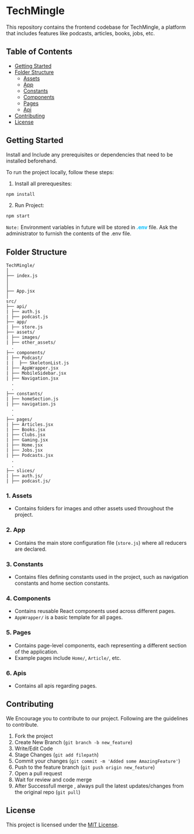 # TechMingle 

This repository contains the frontend codebase for TechMingle, a platform that includes features like podcasts, articles, books, jobs, etc.

## Table of Contents

- [Getting Started](#getting-started)
- [Folder Structure](#folder-structure)
  - [Assets](#1-assets)
  - [App](#2-app)
  - [Constants](#3-constants)
  - [Components](#4-components)
  - [Pages](#5-pages)
  - [Api](#5-apis)
- [Contributing](#contributing)
- [License](#license)

## Getting Started

Install and Include any prerequisites or dependencies that need to be installed beforehand.

To run the project locally, follow these steps:

1. Install all prerequesites:

```bash
npm install
```
2. Run Project:

```bash
npm start
```

``Note:`` Environment variables in future will be stored in <span style="font-weight:bold;color:deepskyblue;">.env</span> file. Ask the administrator to furnish the contents of the .env file.

## Folder Structure

```
TechMingle/
│
├── index.js
│
│
├── App.jsx
│
src/
├── api/
| ├── auth.js
| ├── podcast.js
├── app/
| ├── store.js
├── assets/
| ├── images/
| ├── other_assets/
  .
├── components/
| ├── Podcast/
| |  ├── SkeletonList.js
| ├── AppWrapper.jsx
| ├── MobileSidebar.jsx
| ├── Navigation.jsx
  .
  .
├── constants/
| ├── homeSection.js
| ├── navigation.js
  .
  .
├── pages/
| ├── Articles.jsx
| ├── Books.jsx
| ├── Clubs.jsx
| ├── Gaming.jsx
| ├── Home.jsx
| ├── Jobs.jsx
| ├── Podcasts.jsx
  .
  .
├── slices/
| ├── auth.js/
| ├── podcast.js/
```

### 1. Assets
   - Contains folders for images and other assets used throughout the project.

### 2. App
   - Contains the main store configuration file (`store.js`) where all reducers are declared.

### 3. Constants
   - Contains files defining constants used in the project, such as navigation constants and home section constants.

### 4. Components
   - Contains reusable React components used across different pages.
   - `AppWrapper/` is a basic template for all pages.

### 5. Pages
   - Contains page-level components, each representing a different section of the application.
   - Example pages include `Home/`, `Article/`, etc.

### 6. Apis
   - Contains all apis regarding pages.


## Contributing

We Encourage you to contribute to our project. Following are the guidelines to contribute.

1. Fork the project
2. Create New Branch (`git branch -b new_feature`)
3. Write/Edit Code
4. Stage Changes (`git add filepath`)
5. Commit your changes (`git commit -m 'Added some AmazingFeature'`)
6. Push to the feature branch (`git push origin new_feature`)
7. Open a pull request
8. Wait for review and code merge
9. After Successfull merge , always pull the latest updates/changes from the original repo (`git pull`)

## License

This project is licensed under the [MIT License](#).
